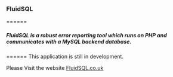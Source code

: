 ### FluidSQL

======


##### FluidSQL is a robust error reporting tool which runs on PHP and communicates with a MySQL backend database. 
======
This application is still in development.


Please Visit the website [FluidSQL.co.uk](http://www.FluidSQL.co.uk "FluidSQL")